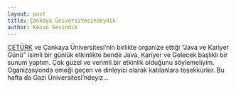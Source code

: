 ```yaml
---
layout: post
title: Çankaya Üniversitesindeydik
author: Kenan Sevindik
---
```


[CETÜRK](http://www.ceturk.com/) ve Çankaya Üniversitesi’nin birlikte organize ettiği “Java ve Kariyer Günü” isimli bir 
günlük etkinlikte bende Java, Kariyer ve Gelecek başlıklı bir sunum yaptım. Çok güzel ve verimli bir etkinlik olduğunu 
söylemeliyim. Oganizasyonda emeği geçen ve dinleyici olarak katılanlara teşekkürler. Bu hafta da Gazi Üniversitesi’ndeyiz…
